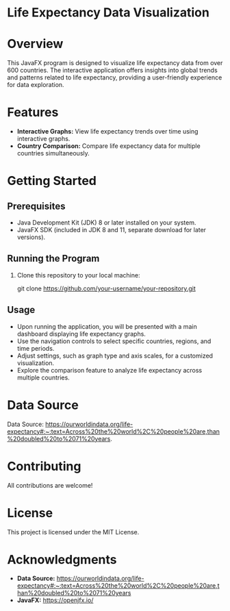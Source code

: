 # Life Expectancy Data Visualization

# Overview

This JavaFX program is designed to visualize life expectancy data from over 600 countries. The interactive application offers insights into global trends and patterns related to life expectancy, providing a user-friendly experience for data exploration.

# Features

- **Interactive Graphs:** View life expectancy trends over time using interactive graphs.
- **Country Comparison:** Compare life expectancy data for multiple countries simultaneously.

# Getting Started

## Prerequisites

- Java Development Kit (JDK) 8 or later installed on your system.
- JavaFX SDK (included in JDK 8 and 11, separate download for later versions).

## Running the Program

1. Clone this repository to your local machine:

   git clone https://github.com/your-username/your-repository.git

## Usage

- Upon running the application, you will be presented with a main dashboard displaying life expectancy graphs.
- Use the navigation controls to select specific countries, regions, and time periods.
- Adjust settings, such as graph type and axis scales, for a customized visualization.
- Explore the comparison feature to analyze life expectancy across multiple countries.

# Data Source

Data Source: https://ourworldindata.org/life-expectancy#:~:text=Across%20the%20world%2C%20people%20are,than%20doubled%20to%2071%20years.

# Contributing

All contributions are welcome!

# License

This project is licensed under the MIT License.

# Acknowledgments

- **Data Source:** https://ourworldindata.org/life-expectancy#:~:text=Across%20the%20world%2C%20people%20are,than%20doubled%20to%2071%20years
- **JavaFX:** https://openjfx.io/
